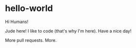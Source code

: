 # hello-world

Hi Humans!

Jude here! I like to code (that's why I'm here).
Have a nice day!

More pull requests. More.
